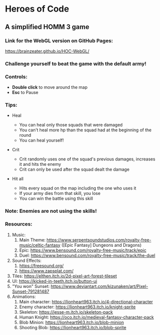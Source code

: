 # Heroes of Code
## A simplified HOMM 3 game

### Link for the WebGL version on GitHub Pages:
https://brainzeater.github.io/HOC-WebGL/

### Challenge yourself to beat the game with the default army!

### Controls:
* **Double click** to move around the map
* **Esc** to Pause

### Tips:
* Heal
  * You can heal only those squads that were damaged
  * You can't heal more hp than the squad had at the beginning of the round
  * You can heal yourself!

* Crit
  * Crit randomly uses one of the squad's previous damages, increases it and hits the enemy
  * Crit can only be used after the squad dealt the damage
  
* Hit all
  * Hits every squad on the map including the one who uses it
  * If your army dies from that skill, you lose
  * You can win the battle using this skill

### Note: Enemies are not using the skills!

### Resources:
1. Music:
   1. Main Theme: https://www.serpentsoundstudios.com/royalty-free-music/celtic-fantasy ([Epic Fantasy] Dungeons and Dragons)
   2. Epic: https://www.bensound.com/royalty-free-music/track/epic
   3. Duel: https://www.bensound.com/royalty-free-music/track/the-duel
2. Sound Effects:
   1. https://freesound.org/
   2. https://www.zapsplat.com/
3. Tiles: https://elthen.itch.io/2d-pixel-art-forest-tileset
4. UI: https://kicked-in-teeth.itch.io/button-ui
5. "You won" Sunset: https://www.deviantart.com/kizunaken/art/Pixel-Sunset-791281487
6. Animations:
   1. Main character: https://lionheart963.itch.io/4-directional-character
   2. Enemy character: https://lionheart963.itch.io/knight-sprite
   3. Skeleton: https://jesse-m.itch.io/skeleton-pack
   4. Human Knight: https://oco.itch.io/medieval-fantasy-character-pack
   5. Blob Minion: https://lionheart963.itch.io/blob-minion
   6. Shooting Blob: https://lionheart963.itch.io/blob-sprite
